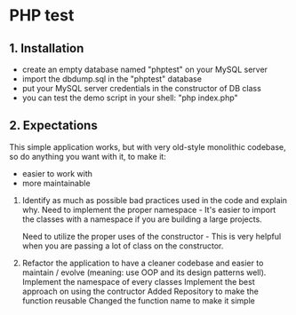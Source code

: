 # PHP test

## 1. Installation

  - create an empty database named "phptest" on your MySQL server
  - import the dbdump.sql in the "phptest" database
  - put your MySQL server credentials in the constructor of DB class
  - you can test the demo script in your shell: "php index.php"

## 2. Expectations

This simple application works, but with very old-style monolithic codebase, so do anything you want with it, to make it:

  - easier to work with
  - more maintainable


1. Identify as much as possible bad practices used in the code and explain why.
 	Need to implement the proper namespace - It's easier to import the classes with a namespace if you are building a large projects.

	Need to utilize the proper uses of the constructor - This is very helpful when you are passing a lot of class on the constructor.


2. Refactor the application to have a cleaner codebase and easier to maintain / evolve (meaning: use OOP and its design patterns well).
    Implement the namespace of every classes
    Implement the best approach on using the contructor
    Added Repository to make the function reusable
    Changed the function name to make it simple